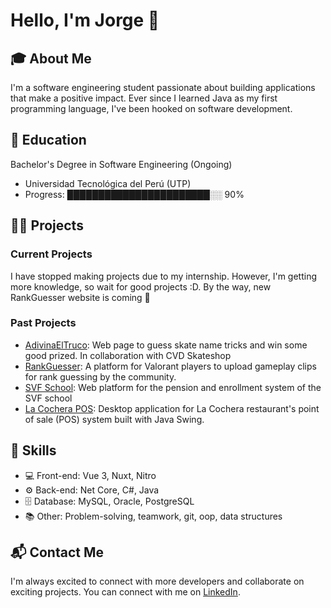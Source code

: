 # Hello, I'm Jorge 👋

## 🎓 About Me
I'm a software engineering student passionate about building applications that make a positive impact. Ever since I learned Java as my first programming language, I've been hooked on software development.

## 🌱 Education
Bachelor's Degree in Software Engineering (Ongoing)
- Universidad Tecnológica del Perú (UTP)
- Progress: ███████████████████████░░ 90%

## 👨‍💻 Projects
### Current Projects
I have stopped making projects due to my internship. However, I'm getting more knowledge, so wait for good projects :D. By the way, new RankGuesser website is coming 👀

### Past Projects
- [AdivinaElTruco](https://github.com/j0rgedev/guessthetrick): Web page to guess skate name tricks and win some good prized. In collaboration with CVD Skateshop
- [RankGuesser](https://github.com/j0rgedev/rank-guesser_old): A platform for Valorant players to upload gameplay clips for rank guessing by the community.
- [SVF School](https://github.com/j0rgedev/svf-web): Web platform for the pension and enrollment system of the SVF school
- [La Cochera POS](https://github.com/j0rgedev/lacocherapos): Desktop application for La Cochera restaurant's point of sale (POS) system built with Java Swing.

## 🚀 Skills
- 💻 Front-end: Vue 3, Nuxt, Nitro
- ⚙️ Back-end: Net Core, C#, Java
- 🗄️ Database: MySQL, Oracle, PostgreSQL
- 📚 Other: Problem-solving, teamwork, git, oop, data structures

## 📬 Contact Me
I'm always excited to connect with more developers and collaborate on exciting projects. You can connect with me on [LinkedIn](https://www.linkedin.com/in/jorge-antezana/).

